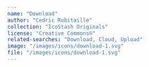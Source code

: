```yaml
---
name: "Download"
author: "Cedric Robitaille"
collection: "IcoStash Originals"
license: "Creative Commons©"
related-searches: "Download, Cloud, Upload"
image: "/images/icons/download-1.svg"
file: "/images/icons/download-1.svg"
---
```

